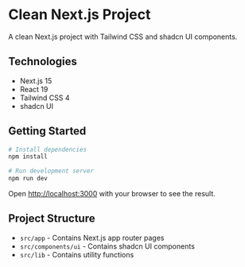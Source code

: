 # Clean Next.js Project

A clean Next.js project with Tailwind CSS and shadcn UI components.

## Technologies

- Next.js 15
- React 19
- Tailwind CSS 4
- shadcn UI

## Getting Started

```bash
# Install dependencies
npm install

# Run development server
npm run dev
```

Open [http://localhost:3000](http://localhost:3000) with your browser to see the result.

## Project Structure

- `src/app` - Contains Next.js app router pages
- `src/components/ui` - Contains shadcn UI components
- `src/lib` - Contains utility functions
